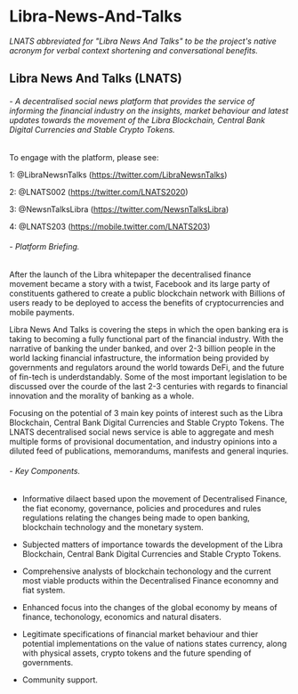 # Libra-News-And-Talks

*LNATS abbreviated for "Libra News And Talks" to be the project's native acronym for verbal context shortening and conversational benefits.*

## Libra News And Talks (LNATS)

###### - A decentralised social news platform that provides the service of informing the financial industry on the insights, market behaviour and latest updates towards the movement of the Libra Blockchain, Central Bank Digital Currencies and Stable Crypto Tokens. 

To engage with the platform, please see: 

1: @LibraNewsnTalks (https://twitter.com/LibraNewsnTalks)

2: @LNATS002 (https://twitter.com/LNATS2020)

3: @NewsnTalksLibra (https://twitter.com/NewsnTalksLibra)

4: @LNATS203 (https://mobile.twitter.com/LNATS203)

###### - Platform Briefing. 

After the launch of the Libra whitepaper the decentralised finance movement became a story with a twist, Facebook and its large party of constituents gathered to create a public blockchain network with Billions of users ready to be deployed to access the benefits of cryptocurrencies and mobile payments. 

Libra News And Talks is covering the steps in which the open banking era is taking to becoming a fully functional part of the financial industry. With the narrative of banking the under banked, and over 2-3 billion people in the world lacking financial infastructure, the information being provided by governments and regulators around the world towards DeFi, and the future of fin-tech is underdstandably. Some of the most important legislation to be discussed over the courde of the last 2-3 centuries with regards to financial innovation and the morality of banking as a whole. 

Focusing on the potential of 3 main key points of interest such as the Libra Blockchain, Central Bank Digital Currencies and Stable Crypto Tokens. The LNATS decentralised social news service is able to aggregate and mesh multiple forms of provisional documentation, and industry opinions into a diluted feed of publications, memorandums, manifests and general inquries. 

###### - Key Components. 

- Informative dilaect based upon the movement of Decentralised Finance, the fiat economy, governance, policies and procedures and rules regulations relating the changes being made to open banking, blockchain technology and the monetary system. 

- Subjected matters of importance towards the development of the Libra Blockchain, Central Bank Digital Currencies and Stable Crypto Tokens. 

- Comprehensive analysts of blockchain techonology and the current most viable products within the Decentralised Finance economny and fiat system. 

- Enhanced focus into the changes of the global economy by means of finance, techonology, economics and natural disaters. 

- Legitimate specifications of financial market behaviour and thier potential implementations on the value of nations states currency, along with physical assets, crypto tokens and the future spending of governments. 

- Community support.
